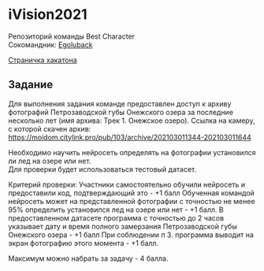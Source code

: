 # iVision2021
Репозиторий команды Best Character \
Сокомандник: [Egoluback](https://github.com/Egoluback)


[Страничка хакатона](http://ivision.citylink.pro/)

## Задание
Для выполнения задания команде предоставлен доступ к архиву фотографий Петрозаводской губы Онежского озера за последние несколько лет (имя архива: Трек 1. Онежское озеро).
Ссылка на камеру, с которой скачен архив: https://moidom.citylink.pro/pub/103/archive/202103011344-202103011644

Необходимо научить нейросеть определять на фотографии установился ли лед на озере или нет.\
Для проверки будет использоваться тестовый датасет.

Критерий проверки:
Участники самостоятельно обучили нейросеть и предоставили код, подтверждающий это - +1 балл
Обученная командой нейросеть может на представленной фотографии с точностью не менее 95% определить установился лед на озере или нет - +1 балл.
В предоставленном датасете программа с точностью до 2 часов указывает дату и время полного замерзания Петрозаводской губы Онежского озера - +1 балл
При соблюдении п 3. программа выводит на экран фотографию этого момента - +1 балл.

Максимум можно набрать за задачу - 4 балла.
